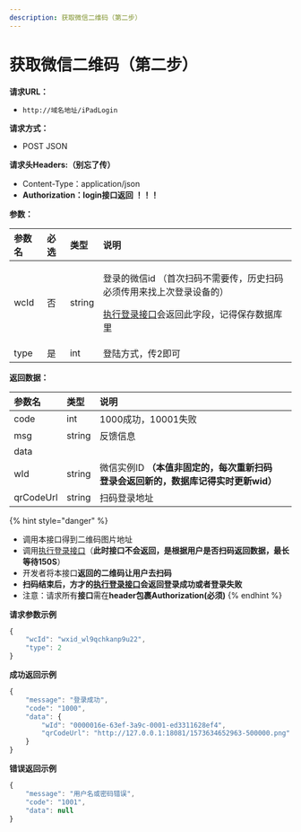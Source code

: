 ```yaml
---
description: 获取微信二维码（第二步）
---
```


# 获取微信二维码（第二步）

**请求URL：**

* `http://域名地址/iPadLogin`

**请求方式：**

* POST JSON

**请求头Headers:（别忘了传）**

* Content-Type：application/json
* **Authorization：login接口返回 ！！！**

**参数：**

<table>
  <thead>
    <tr>
      <th style="text-align:left">&#x53C2;&#x6570;&#x540D;</th>
      <th style="text-align:left">&#x5FC5;&#x9009;</th>
      <th style="text-align:left">&#x7C7B;&#x578B;</th>
      <th style="text-align:left">&#x8BF4;&#x660E;</th>
    </tr>
  </thead>
  <tbody>
    <tr>
      <td style="text-align:left">wcId</td>
      <td style="text-align:left">&#x5426;</td>
      <td style="text-align:left">string</td>
      <td style="text-align:left">
        <p>&#x767B;&#x5F55;&#x7684;&#x5FAE;&#x4FE1;id &#xFF08;&#x9996;&#x6B21;&#x626B;&#x7801;&#x4E0D;&#x9700;&#x8981;&#x4F20;&#xFF0C;&#x5386;&#x53F2;&#x626B;&#x7801;&#x5FC5;&#x987B;&#x4F20;&#x7528;&#x6765;&#x627E;&#x4E0A;&#x6B21;&#x767B;&#x5F55;&#x8BBE;&#x5907;&#x7684;&#xFF09;</p>
        <p><a href="https://docs.wkteam.cn/api-wen-dang/kai-shi-kai-fa/untitled">&#x6267;&#x884C;&#x767B;&#x5F55;&#x63A5;&#x53E3;</a>&#x4F1A;&#x8FD4;&#x56DE;&#x6B64;&#x5B57;&#x6BB5;&#xFF0C;&#x8BB0;&#x5F97;&#x4FDD;&#x5B58;&#x6570;&#x636E;&#x5E93;&#x91CC;</p>
      </td>
    </tr>
    <tr>
      <td style="text-align:left">type</td>
      <td style="text-align:left">&#x662F;</td>
      <td style="text-align:left">int</td>
      <td style="text-align:left">&#x767B;&#x9646;&#x65B9;&#x5F0F;&#xFF0C;&#x4F20;2&#x5373;&#x53EF;</td>
    </tr>
  </tbody>
</table>

**返回数据：**

| 参数名 | 类型 | 说明 |  |
| :--- | :--- | :--- | :--- |
| code | int | 1000成功，10001失败 |  |
| msg | string | 反馈信息 |  |
| data |  |  |  |
| wId | string | 微信实例ID  **（本值非固定的，每次重新扫码登录会返回新的，数据库记得实时更新wid）** |  |
| qrCodeUrl | string | 扫码登录地址 |  |

{% hint style="danger" %}
* 调用本接口得到二维码图片地址
* 调用[执行登录接口](https://docs.wkteam.cn/api-wen-dang/kai-shi-kai-fa/untitled)（**此时接口不会返回，是根据用户是否扫码返回数据，最长等待150S**）
* 开发者将本接口**返回的二维码让用户去扫码**
* **扫码结束后，方才的**[**执行登录接口**](https://docs.wkteam.cn/api-wen-dang/kai-shi-kai-fa/untitled)**会返回登录成功或者登录失败**
* 注意：请求所有**接口**需在**header包裹Authorization\(必须\)**
{% endhint %}

**请求参数示例**

```javascript
{
    "wcId": "wxid_wl9qchkanp9u22",
    "type": 2
}
```

**成功返回示例**

```javascript
{
    "message": "登录成功",
    "code": "1000",
    "data": {
        "wId": "0000016e-63ef-3a9c-0001-ed3311628ef4",
        "qrCodeUrl": "http://127.0.0.1:18081/1573634652963-500000.png"
    }
}
```

**错误返回示例**

```javascript
{
    "message": "用户名或密码错误",
    "code": "1001",
    "data": null
}
```

